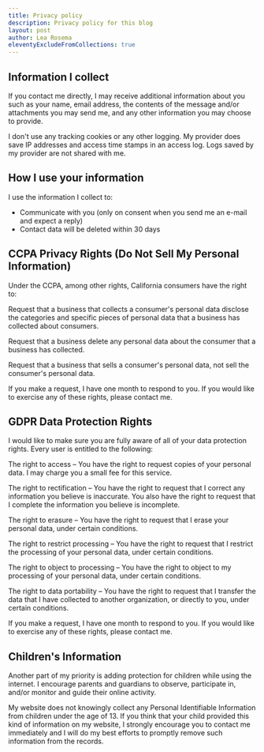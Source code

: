 ```yaml
---
title: Privacy policy
description: Privacy policy for this blog
layout: post
author: Lea Rosema
eleventyExcludeFromCollections: true
---
```


## Information I collect

If you contact me directly, I may receive additional information about you such as your name, email address, the contents of the message and/or attachments you may send me, and any other information you may choose to provide.

I don't use any tracking cookies or any other logging. My provider does save IP addresses and access time stamps in an access log. Logs saved by my provider are not shared with me.

## How I use your information

I use the information I collect to:

- Communicate with you (only on consent when you send me an e-mail and expect a reply)
- Contact data will be deleted within 30 days

## CCPA Privacy Rights (Do Not Sell My Personal Information)

Under the CCPA, among other rights, California consumers have the right to:

Request that a business that collects a consumer's personal data disclose the categories and specific pieces of personal data that a business has collected about consumers.

Request that a business delete any personal data about the consumer that a business has collected.

Request that a business that sells a consumer's personal data, not sell the consumer's personal data.

If you make a request, I have one month to respond to you. If you would like to exercise any of these rights, please contact me.

## GDPR Data Protection Rights

I would like to make sure you are fully aware of all of your data protection rights. Every user is entitled to the following:

The right to access – You have the right to request copies of your personal data. I may charge you a small fee for this service.

The right to rectification – You have the right to request that I correct any information you believe is inaccurate. You also have the right to request that I complete the information you believe is incomplete.

The right to erasure – You have the right to request that I erase your personal data, under certain conditions.

The right to restrict processing – You have the right to request that I restrict the processing of your personal data, under certain conditions.

The right to object to processing – You have the right to object to my processing of your personal data, under certain conditions.

The right to data portability – You have the right to request that I transfer the data that I have collected to another organization, or directly to you, under certain conditions.

If you make a request, I have one month to respond to you. If you would like to exercise any of these rights, please contact me.

## Children's Information

Another part of my priority is adding protection for children while using the internet. I encourage parents and guardians to observe, participate in, and/or monitor and guide their online activity.

My website does not knowingly collect any Personal Identifiable Information from children under the age of 13. If you think that your child provided this kind of information on my website, I strongly encourage you to contact me immediately and I will do my best efforts to promptly remove such information from the records.
